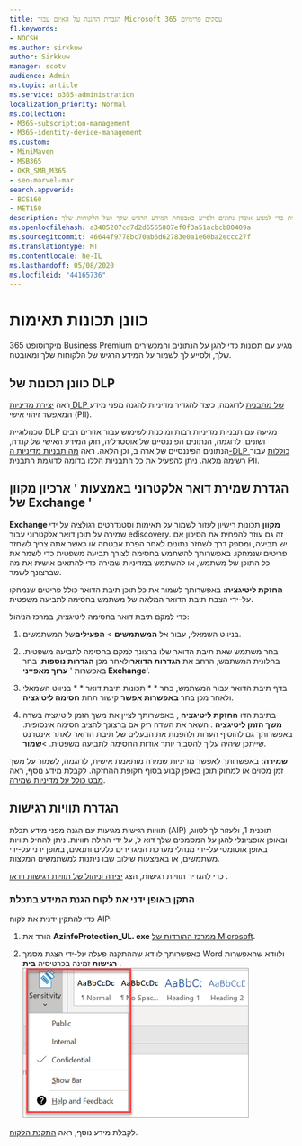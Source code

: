 ```yaml
---
title: הגברת ההגנה על האיום עבור Microsoft 365 עסקים פרימיום
f1.keywords:
- NOCSH
ms.author: sirkkuw
author: Sirkkuw
manager: scotv
audience: Admin
ms.topic: article
ms.service: o365-administration
localization_priority: Normal
ms.collection:
- M365-subscription-management
- M365-identity-device-management
ms.custom:
- MiniMaven
- MSB365
- OKR_SMB_M365
- seo-marvel-mar
search.appverid:
- BCS160
- MET150
description: כוונן תכונות תאימות כדי למנוע אובדן נתונים ולסייע באבטחת המידע הרגיש שלך ושל הלקוחות שלך.
ms.openlocfilehash: a3405207cd7d2d6565807ef0f3a51acbcb80409a
ms.sourcegitcommit: 46644f9778bc70ab6d62783e0a1e60ba2eccc27f
ms.translationtype: MT
ms.contentlocale: he-IL
ms.lasthandoff: 05/08/2020
ms.locfileid: "44165736"
---
```

# <a name="set-up-compliance-features"></a>כוונן תכונות תאימות

מיקרוסופט 365 Business Premium מגיע עם תכונות כדי להגן על הנתונים והמכשירים שלך, ולסייע לך לשמור על המידע הרגיש של הלקוחות שלך ומאובטח.

## <a name="set-up-dlp-features"></a>כוונן תכונות של DLP

ראה [יצירת מדיניות DLP של מתבנית](https://docs.microsoft.com/microsoft-365/compliance/create-a-dlp-policy-from-a-template) לדוגמה, כיצד להגדיר מדיניות להגנה מפני מידע המאפשר זיהוי אישי (PII). 
  
טכנולוגיית DLP מגיעה עם תבניות מדיניות רבות ומוכנות לשימוש עבור אזורים רבים ושונים. לדוגמה, הנתונים הפיננסיים של אוסטרליה, חוק המידע האישי של קנדה, הנתונים הפיננסיים של ארה ב, וכן הלאה. ראה [מה תבניות מדיניות ה-DLP כוללות](https://docs.microsoft.com/microsoft-365/compliance/what-the-dlp-policy-templates-include) עבור רשימה מלאה. ניתן להפעיל את כל התבניות הללו בדומה לדוגמת התבנית PII. 
  
## <a name="set-up-email-retention-with-exchange-online-archiving"></a>הגדרת שמירת דואר אלקטרוני באמצעות ' ארכיון מקוון של Exchange '

 **Exchange מקוון** תכונות רישיון לעזור לשמור על תאימות וסטנדרטים רגולציה על ידי שמירה על תוכן דואר אלקטרוני עבור ediscovery. זה גם עוזר להפחית את הסיכון אם יש תביעה, ומספק דרך לשחזר נתונים לאחר הפרת אבטחה או כאשר אתה צריך לשחזר פריטים שנמחקו. באפשרותך להשתמש בחסימה לצורך תביעה משפטית כדי לשמר את כל התוכן של משתמש, או להשתמש במדיניות שמירה כדי להתאים אישית את מה שברצונך לשמר.
  
**החזקת ליטיגציה:** באפשרותך לשמור את כל תוכן תיבת הדואר כולל פריטים שנמחקו על-ידי הצבת תיבת הדואר המלאה של משתמש בחסימה לתביעה משפטית. 
    
כדי למקם תיבת דואר בחסימה ליטיגציה, במרכז הניהול:
    
1. בניווט השמאלי, עבור אל **המשתמשים** \> **הפעילים**של המשתמשים.
    
2. בחר משתמש שאת תיבת הדואר שלו ברצונך למקם בחסימה לתביעה משפטית. בחלונית המשתמש, הרחב את **הגדרות הדואר**ולאחר מכן **הגדרות נוספות**, בחר באפשרות ' **ערוך מאפייני Exchange**'.
    
3. בדף תיבת הדואר עבור המשתמש, בחר * * תכונות תיבת דואר * * בניווט השמאלי ולאחר מכן בחר **באפשרות אפשר** קישור תחת **חסימה ליטיגציה**.
    
4. בתיבת הדו **החזקת ליטיגציה** , באפשרותך לציין את משך הזמן ליטיגציה בשדה **משך הזמן ליטיגציה** . השאר את השדה ריק אם ברצונך להציב חסימה אינסופית. באפשרותך גם להוסיף הערות ולהפנות את הבעלים של תיבת הדואר לאתר אינטרנט שייתכן שיהיה עליך להסביר יותר אודות החסימה לתביעה משפטית. \>**שמור**.
    
**שמירה:** באפשרותך לאפשר מדיניות שמירה מותאמת אישית, לדוגמה, לשמור על משך זמן מסוים או למחוק תוכן באופן קבוע בסוף תקופת ההחזקה. לקבלת מידע נוסף, ראה [מבט כולל על מדיניות שמירה](https://docs.microsoft.com/microsoft-365/compliance/retention-policies).

## <a name="set-up-sensitivity-labels"></a>הגדרת תוויות רגישות

תוויות רגישות מגיעות עם הגנה מפני מידע תכלת (AIP) תוכנית 1, ולעזור לך לסווג, ובאופן אופציונלי להגן על המסמכים שלך דוא ל, על ידי החלת תוויות. ניתן להחיל תוויות באופן אוטומטי על-ידי מנהלי מערכת המגדירים כללים ותנאים, באופן ידני על-ידי משתמשים, או באמצעות שילוב שבו ניתנות למשתמשים המלצות.

כדי להגדיר תוויות רגישות, הצג [יצירה וניהול של תוויות רגישות וידאו](https://support.office.com/article/2fb96b54-7dd2-4f0c-ac8d-170790d4b8b9) .



### <a name="install-the-azure-information-protection-client-manually"></a>התקן באופן ידני את לקוח הגנת המידע בתכלת

כדי להתקין ידנית את לקוח AIP:

1. הורד את **AzinfoProtection_UL. exe** [ממרכז ההורדות של Microsoft](https://www.microsoft.com/download/details.aspx?id=53018).
 
2. באפשרותך לוודא שההתקנה פעלה על-ידי הצגת מסמך Word ולוודא שהאפשרות **רגישות** זמינה בכרטיסיה **בית** .
<br/>![הכרטיסייה ' הגנה ' נפתחת במסמך Word.](../media/word-sensitivity.png)

לקבלת מידע נוסף, ראה [התקנת הלקוח](https://docs.microsoft.com/azure/information-protection/infoprotect-tutorial-step3).
